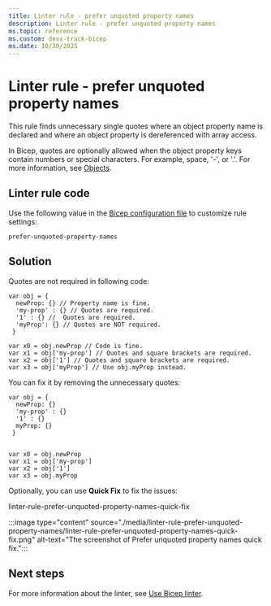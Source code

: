 ```yaml
---
title: Linter rule - prefer unquoted property names
description: Linter rule - prefer unquoted property names
ms.topic: reference
ms.custom: devx-track-bicep
ms.date: 10/30/2025
---
```


# Linter rule - prefer unquoted property names

This rule finds unnecessary single quotes where an object property name is declared and where an object property is dereferenced with array access.

In Bicep, quotes are optionally allowed when the object property keys contain numbers or special characters. For example, space, '-', or '.'. For more information, see [Objects](./data-types.md#objects).

## Linter rule code

Use the following value in the [Bicep configuration file](bicep-config-linter.md) to customize rule settings:

`prefer-unquoted-property-names`

## Solution

Quotes are not required in following code:

```bicep
var obj = {
  newProp: {} // Property name is fine.
  'my-prop' : {} // Quotes are required.
  '1' : {} //  Quotes are required.
  'myProp': {} // Quotes are NOT required.
 }

var x0 = obj.newProp // Code is fine.
var x1 = obj['my-prop'] // Quotes and square brackets are required.
var x2 = obj['1'] // Quotes and square brackets are required.
var x3 = obj['myProp'] // Use obj.myProp instead.
```

You can fix it by removing the unnecessary quotes:

```bicep
var obj = {
  newProp: {}
  'my-prop' : {}
  '1' : {}
  myProp: {}
 }


var x0 = obj.newProp
var x1 = obj['my-prop']
var x2 = obj['1']
var x3 = obj.myProp
```

Optionally, you can use **Quick Fix** to fix the issues:

linter-rule-prefer-unquoted-property-names-quick-fix

:::image type="content" source="./media/linter-rule-prefer-unquoted-property-names/linter-rule-prefer-unquoted-property-names-quick-fix.png" alt-text="The screenshot of Prefer unquoted property names quick fix.":::

## Next steps

For more information about the linter, see [Use Bicep linter](./linter.md).
